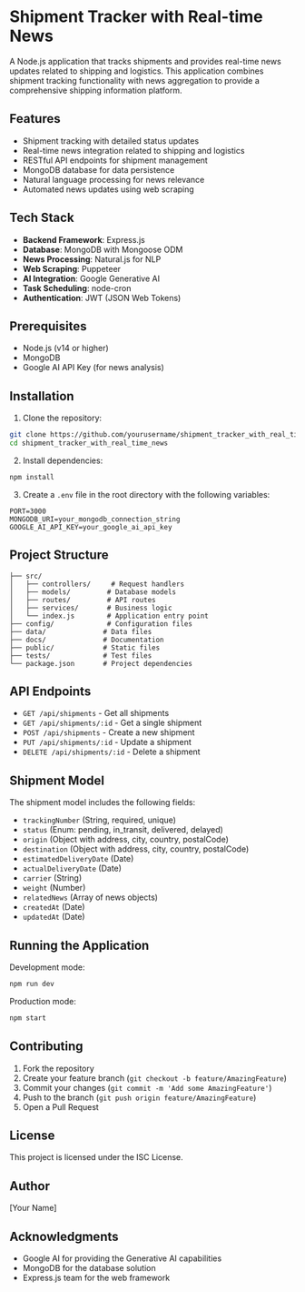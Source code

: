 # Shipment Tracker with Real-time News

A Node.js application that tracks shipments and provides real-time news updates related to shipping and logistics. This application combines shipment tracking functionality with news aggregation to provide a comprehensive shipping information platform.

## Features

- Shipment tracking with detailed status updates
- Real-time news integration related to shipping and logistics
- RESTful API endpoints for shipment management
- MongoDB database for data persistence
- Natural language processing for news relevance
- Automated news updates using web scraping

## Tech Stack

- **Backend Framework**: Express.js
- **Database**: MongoDB with Mongoose ODM
- **News Processing**: Natural.js for NLP
- **Web Scraping**: Puppeteer
- **AI Integration**: Google Generative AI
- **Task Scheduling**: node-cron
- **Authentication**: JWT (JSON Web Tokens)

## Prerequisites

- Node.js (v14 or higher)
- MongoDB
- Google AI API Key (for news analysis)

## Installation

1. Clone the repository:
```bash
git clone https://github.com/yourusername/shipment_tracker_with_real_time_news.git
cd shipment_tracker_with_real_time_news
```

2. Install dependencies:
```bash
npm install
```

3. Create a `.env` file in the root directory with the following variables:
```
PORT=3000
MONGODB_URI=your_mongodb_connection_string
GOOGLE_AI_API_KEY=your_google_ai_api_key
```

## Project Structure

```
├── src/
│   ├── controllers/     # Request handlers
│   ├── models/         # Database models
│   ├── routes/         # API routes
│   ├── services/       # Business logic
│   └── index.js        # Application entry point
├── config/             # Configuration files
├── data/              # Data files
├── docs/              # Documentation
├── public/            # Static files
├── tests/             # Test files
└── package.json       # Project dependencies
```

## API Endpoints

- `GET /api/shipments` - Get all shipments
- `GET /api/shipments/:id` - Get a single shipment
- `POST /api/shipments` - Create a new shipment
- `PUT /api/shipments/:id` - Update a shipment
- `DELETE /api/shipments/:id` - Delete a shipment

## Shipment Model

The shipment model includes the following fields:
- `trackingNumber` (String, required, unique)
- `status` (Enum: pending, in_transit, delivered, delayed)
- `origin` (Object with address, city, country, postalCode)
- `destination` (Object with address, city, country, postalCode)
- `estimatedDeliveryDate` (Date)
- `actualDeliveryDate` (Date)
- `carrier` (String)
- `weight` (Number)
- `relatedNews` (Array of news objects)
- `createdAt` (Date)
- `updatedAt` (Date)

## Running the Application

Development mode:
```bash
npm run dev
```

Production mode:
```bash
npm start
```

## Contributing

1. Fork the repository
2. Create your feature branch (`git checkout -b feature/AmazingFeature`)
3. Commit your changes (`git commit -m 'Add some AmazingFeature'`)
4. Push to the branch (`git push origin feature/AmazingFeature`)
5. Open a Pull Request

## License

This project is licensed under the ISC License.

## Author

[Your Name]

## Acknowledgments

- Google AI for providing the Generative AI capabilities
- MongoDB for the database solution
- Express.js team for the web framework
